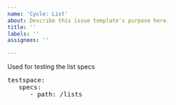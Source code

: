 ```yaml
---
name: 'Cycle: List'
about: Describe this issue template's purpose here.
title: ''
labels: ''
assignees: ''

---
```


Used for testing the list specs
<pre>
testspace:
   specs:
      - path: /lists
</pre>
